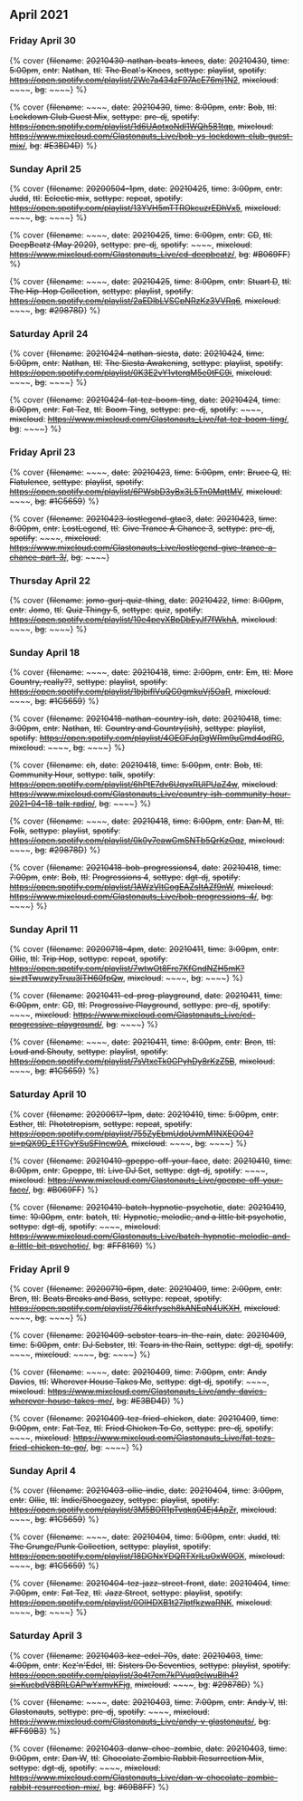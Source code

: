 ## April 2021

### Friday April 30

{% cover {~~filename~~: ~~20210430-nathan-beats-knees~~, ~~date~~: ~~20210430~~, ~~time~~: ~~5:00pm~~, ~~cntr~~: ~~Nathan~~, ~~ttl~~: ~~The Beat's Knees~~, ~~settype~~: ~~playlist~~, ~~spotify~~: ~~https://open.spotify.com/playlist/2Wc7a434zF97AcE76mj1N2~~, ~~mixcloud~~: ~~~~, ~~bg~~: ~~~~} %}

{% cover {~~filename~~: ~~~~, ~~date~~: ~~20210430~~, ~~time~~: ~~8:00pm~~, ~~cntr~~: ~~Bob~~, ~~ttl~~: ~~Lockdown Club Guest Mix~~, ~~settype~~: ~~pre-dj~~, ~~spotify~~: ~~https://open.spotify.com/playlist/1d6UAotxoNdl1WQh581tqp~~, ~~mixcloud~~: ~~https://www.mixcloud.com/Glastonauts_Live/bob-ys-lockdown-club-guest-mix/~~, ~~bg~~: ~~#E3BD4D~~} %}

### Sunday April 25

{% cover {~~filename~~: ~~20200504-1pm~~, ~~date~~: ~~20210425~~, ~~time~~: ~~3:00pm~~, ~~cntr~~: ~~Judd~~, ~~ttl~~: ~~Eclectic mix~~, ~~settype~~: ~~repeat~~, ~~spotify~~: ~~https://open.spotify.com/playlist/13YVH5mTTROkcuzrEDhVx5~~, ~~mixcloud~~: ~~~~, ~~bg~~: ~~~~} %}

{% cover {~~filename~~: ~~~~, ~~date~~: ~~20210425~~, ~~time~~: ~~6:00pm~~, ~~cntr~~: ~~CD~~, ~~ttl~~: ~~DeepBeatz (May 2020)~~, ~~settype~~: ~~pre-dj~~, ~~spotify~~: ~~~~, ~~mixcloud~~: ~~https://www.mixcloud.com/Glastonauts_Live/cd-deepbeatz/~~, ~~bg~~: ~~#B069FF~~} %}

{% cover {~~filename~~: ~~~~, ~~date~~: ~~20210425~~, ~~time~~: ~~8:00pm~~, ~~cntr~~: ~~Stuart D~~, ~~ttl~~: ~~The Hip-Hop Collection~~, ~~settype~~: ~~playlist~~, ~~spotify~~: ~~https://open.spotify.com/playlist/2aEDlbLVSCpNRzKz3VVRq6~~, ~~mixcloud~~: ~~~~, ~~bg~~: ~~#29878D~~} %}


### Saturday April 24

{% cover {~~filename~~: ~~20210424-nathan-siesta~~, ~~date~~: ~~20210424~~, ~~time~~: ~~5:00pm~~, ~~cntr~~: ~~Nathan~~, ~~ttl~~: ~~The Siesta Awakening~~, ~~settype~~: ~~playlist~~, ~~spotify~~: ~~https://open.spotify.com/playlist/0K3E2vY1vterqM5e0tFC9i~~, ~~mixcloud~~: ~~~~, ~~bg~~: ~~~~} %}

{% cover {~~filename~~: ~~20210424-fat-tez-boom-ting~~, ~~date~~: ~~20210424~~, ~~time~~: ~~8:00pm~~, ~~cntr~~: ~~Fat Tez~~, ~~ttl~~: ~~Boom Ting~~, ~~settype~~: ~~pre-dj~~, ~~spotify~~: ~~~~, ~~mixcloud~~: ~~https://www.mixcloud.com/Glastonauts_Live/fat-tez-boom-ting/~~, ~~bg~~: ~~~~} %}



### Friday April 23

{% cover {~~filename~~: ~~~~, ~~date~~: ~~20210423~~, ~~time~~: ~~5:00pm~~, ~~cntr~~: ~~Bruce Q~~, ~~ttl~~: ~~Flatulence~~, ~~settype~~: ~~playlist~~, ~~spotify~~: ~~https://open.spotify.com/playlist/6PWsbD3yBx3L5Tn0MqttMV~~, ~~mixcloud~~: ~~~~, ~~bg~~: ~~#1C5659~~} %}

{% cover {~~filename~~: ~~20210423-lostlegend-gtac3~~, ~~date~~: ~~20210423~~, ~~time~~: ~~8:00pm~~, ~~cntr~~: ~~LostLegend~~, ~~ttl~~: ~~Give Trance A Chance 3~~, ~~settype~~: ~~pre-dj~~, ~~spotify~~: ~~~~, ~~mixcloud~~: ~~https://www.mixcloud.com/Glastonauts_Live/lostlegend-give-trance-a-chance-part-3/~~, ~~bg~~: ~~~~}

### Thursday April 22

{% cover {~~filename~~: ~~jomo-gurj-quiz-thing~~, ~~date~~: ~~20210422~~, ~~time~~: ~~8:00pm~~, ~~cntr~~: ~~Jomo~~, ~~ttl~~: ~~Quiz Thingy 5~~, ~~settype~~: ~~quiz~~, ~~spotify~~: ~~https://open.spotify.com/playlist/10e4peyXBpDbEyJf7fWkhA~~, ~~mixcloud~~: ~~~~, ~~bg~~: ~~~~} %}

### Sunday April 18

{% cover {~~filename~~: ~~~~, ~~date~~: ~~20210418~~, ~~time~~: ~~2:00pm~~, ~~cntr~~: ~~Em~~, ~~ttl~~: ~~More Country, really??~~, ~~settype~~: ~~playlist~~, ~~spotify~~: ~~https://open.spotify.com/playlist/1bjbiflVuQG0gmkuVj5OaR~~, ~~mixcloud~~: ~~~~, ~~bg~~: ~~#1C5659~~} %}

{% cover {~~filename~~: ~~20210418-nathan-country-ish~~, ~~date~~: ~~20210418~~, ~~time~~: ~~3:00pm~~, ~~cntr~~: ~~Nathan~~, ~~ttl~~: ~~Country and Country(ish)~~, ~~settype~~: ~~playlist~~, ~~spotify~~: ~~https://open.spotify.com/playlist/4OEOFJqDgWRm9uGmd4odRG~~, ~~mixcloud~~: ~~~~, ~~bg~~: ~~~~} %}

{% cover {~~filename~~: ~~ch~~, ~~date~~: ~~20210418~~, ~~time~~: ~~5:00pm~~, ~~cntr~~: ~~Bob~~, ~~ttl~~: ~~Community Hour~~, ~~settype~~: ~~talk~~, ~~spotify~~: ~~https://open.spotify.com/playlist/6hPtE7dv6UqyxRUlPUaZ4w~~, ~~mixcloud~~: ~~https://www.mixcloud.com/Glastonauts_Live/country-ish-community-hour-2021-04-18-talk-radio/~~, ~~bg~~: ~~~~} %}

{% cover {~~filename~~: ~~~~, ~~date~~: ~~20210418~~, ~~time~~: ~~6:00pm~~, ~~cntr~~: ~~Dan M~~, ~~ttl~~: ~~Folk~~, ~~settype~~: ~~playlist~~, ~~spotify~~: ~~https://open.spotify.com/playlist/0k0y7eawGmSNTb5QrKzOqz~~, ~~mixcloud~~: ~~~~, ~~bg~~: ~~#29878D~~} %}

{% cover {~~filename~~: ~~20210418-bob-progressions4~~, ~~date~~: ~~20210418~~, ~~time~~: ~~7:00pm~~, ~~cntr~~: ~~Bob~~, ~~ttl~~: ~~Progressions 4~~, ~~settype~~: ~~dgt-dj~~, ~~spotify~~: ~~https://open.spotify.com/playlist/1AWzVltGogEAZsItAZf9nW~~, ~~mixcloud~~: ~~https://www.mixcloud.com/Glastonauts_Live/bob-progressions-4/~~, ~~bg~~: ~~~~} %}


### Sunday April 11

{% cover {~~filename~~: ~~20200718-4pm~~, ~~date~~: ~~20210411~~, ~~time~~: ~~3:00pm~~, ~~cntr~~: ~~Ollie~~, ~~ttl~~: ~~Trip Hop~~, ~~settype~~: ~~repeat~~, ~~spotify~~: ~~https://open.spotify.com/playlist/7wtwOt8Frc7KfGndNZH5mK?si=ztTwuwzyTruu3ITH60fpQw~~, ~~mixcloud~~: ~~~~, ~~bg~~: ~~~~} %}

{% cover {~~filename~~: ~~20210411-cd-prog-playground~~, ~~date~~: ~~20210411~~, ~~time~~: ~~6:00pm~~, ~~cntr~~: ~~CD~~, ~~ttl~~: ~~Progressive Playground~~, ~~settype~~: ~~pre-dj~~, ~~spotify~~: ~~~~, ~~mixcloud~~: ~~https://www.mixcloud.com/Glastonauts_Live/cd-progressive-playground/~~, ~~bg~~: ~~~~} %}

{% cover {~~filename~~: ~~~~, ~~date~~: ~~20210411~~, ~~time~~: ~~8:00pm~~, ~~cntr~~: ~~Bren~~, ~~ttl~~: ~~Loud and Shouty~~, ~~settype~~: ~~playlist~~, ~~spotify~~: ~~https://open.spotify.com/playlist/7sVtxeTk0GPyhDy8rKzZ5B~~, ~~mixcloud~~: ~~~~, ~~bg~~: ~~#1C5659~~} %}


### Saturday April 10

{% cover {~~filename~~: ~~20200617-1pm~~, ~~date~~: ~~20210410~~, ~~time~~: ~~5:00pm~~, ~~cntr~~: ~~Esther~~, ~~ttl~~: ~~Phototropism~~, ~~settype~~: ~~repeat~~, ~~spotify~~: ~~https://open.spotify.com/playlist/755ZyEbmUdoUvmM1NXEOO4?si=pQX9D_E1TCyYSuSFIncw0A~~, ~~mixcloud~~: ~~~~, ~~bg~~: ~~~~} %}

{% cover {~~filename~~: ~~20210410-gpeppe-off-your-face~~, ~~date~~: ~~20210410~~, ~~time~~: ~~8:00pm~~, ~~cntr~~: ~~Gpeppe~~, ~~ttl~~: ~~Live DJ Set~~, ~~settype~~: ~~dgt-dj~~, ~~spotify~~: ~~~~, ~~mixcloud~~: ~~https://www.mixcloud.com/Glastonauts_Live/gpeppe-off-your-face/~~, ~~bg~~: ~~#B069FF~~} %}

{% cover {~~filename~~: ~~20210410-batch-hypnotic-psychotic~~, ~~date~~: ~~20210410~~, ~~time~~: ~~10:00pm~~, ~~cntr~~: ~~batch~~, ~~ttl~~: ~~Hypnotic, melodic, and a little bit psychotic~~, ~~settype~~: ~~dgt-dj~~, ~~spotify~~: ~~~~, ~~mixcloud~~: ~~https://www.mixcloud.com/Glastonauts_Live/batch-hypnotic-melodic-and-a-little-bit-psychotic/~~, ~~bg~~: ~~#FF8169~~} %}

### Friday April 9

{% cover {~~filename~~: ~~20200710-6pm~~, ~~date~~: ~~20210409~~, ~~time~~: ~~2:00pm~~, ~~cntr~~: ~~Bren~~, ~~ttl~~: ~~Beats Breaks and Bass~~, ~~settype~~: ~~repeat~~, ~~spotify~~: ~~https://open.spotify.com/playlist/764krfyseh8kANEqN4UKXH~~, ~~mixcloud~~: ~~~~, ~~bg~~: ~~~~} %}

{% cover {~~filename~~: ~~20210409-sebster-tears-in-the-rain~~, ~~date~~: ~~20210409~~, ~~time~~: ~~5:00pm~~, ~~cntr~~: ~~DJ Sebster~~, ~~ttl~~: ~~Tears in the Rain~~, ~~settype~~: ~~dgt-dj~~, ~~spotify~~: ~~~~, ~~mixcloud~~: ~~~~, ~~bg~~: ~~~~} %}

{% cover {~~filename~~: ~~~~, ~~date~~: ~~20210409~~, ~~time~~: ~~7:00pm~~, ~~cntr~~: ~~Andy Davies~~, ~~ttl~~: ~~Wherever House Takes Me~~, ~~settype~~: ~~dgt-dj~~, ~~spotify~~: ~~~~, ~~mixcloud~~: ~~https://www.mixcloud.com/Glastonauts_Live/andy-davies-wherever-house-takes-me/~~, ~~bg~~: ~~#E3BD4D~~} %}

{% cover {~~filename~~: ~~20210409-tez-fried-chicken~~, ~~date~~: ~~20210409~~, ~~time~~: ~~9:00pm~~, ~~cntr~~: ~~Fat Tez~~, ~~ttl~~: ~~Fried Chicken To Go~~, ~~settype~~: ~~pre-dj~~, ~~spotify~~: ~~~~, ~~mixcloud~~: ~~https://www.mixcloud.com/Glastonauts_Live/fat-tezs-fried-chicken-to-go/~~, ~~bg~~: ~~~~} %}

### Sunday April 4

{% cover {~~filename~~: ~~20210403-ollie-indie~~, ~~date~~: ~~20210404~~, ~~time~~: ~~3:00pm~~, ~~cntr~~: ~~Ollie~~, ~~ttl~~: ~~Indie/Shoegazey~~, ~~settype~~: ~~playlist~~, ~~spotify~~: ~~https://open.spotify.com/playlist/3M5BOR1pTvqkq04Ej4ApZr~~, ~~mixcloud~~: ~~~~, ~~bg~~: ~~#1C5659~~} %}

{% cover {~~filename~~: ~~~~, ~~date~~: ~~20210404~~, ~~time~~: ~~5:00pm~~, ~~cntr~~: ~~Judd~~, ~~ttl~~: ~~The Grunge/Punk Collection~~, ~~settype~~: ~~playlist~~, ~~spotify~~: ~~https://open.spotify.com/playlist/18DGNxYDQRTXrlLuOxW0OX~~, ~~mixcloud~~: ~~~~, ~~bg~~: ~~#1C5659~~} %}

{% cover {~~filename~~: ~~20210404-tez-jazz-street-front~~, ~~date~~: ~~20210404~~, ~~time~~: ~~7:00pm~~, ~~cntr~~: ~~Fat Tez~~, ~~ttl~~: ~~Jazz Street~~, ~~settype~~: ~~playlist~~, ~~spotify~~: ~~https://open.spotify.com/playlist/0OIHDXB1t27IptfkzwaRNK~~, ~~mixcloud~~: ~~~~, ~~bg~~: ~~~~} %}

### Saturday April 3

{% cover {~~filename~~: ~~20210403-kez-edel-70s~~, ~~date~~: ~~20210403~~, ~~time~~: ~~4:00pm~~, ~~cntr~~: ~~Kez'n'Edel~~, ~~ttl~~: ~~Sisters Do Seventies~~, ~~settype~~: ~~playlist~~, ~~spotify~~: ~~https://open.spotify.com/playlist/3o4t7em7kPVuq9clwuBlh4?si=KucbdV8BRLGAPwYxmvKFjg~~, ~~mixcloud~~: ~~~~, ~~bg~~: ~~#29878D~~} %}

{% cover {~~filename~~: ~~~~, ~~date~~: ~~20210403~~, ~~time~~: ~~7:00pm~~, ~~cntr~~: ~~Andy V~~, ~~ttl~~: ~~Glastonauts~~, ~~settype~~: ~~pre-dj~~, ~~spotify~~: ~~~~, ~~mixcloud~~: ~~https://www.mixcloud.com/Glastonauts_Live/andy-v-glastonauts/~~, ~~bg~~: ~~#FF69B3~~} %}

{% cover {~~filename~~: ~~20210403-danw-choc-zombie~~, ~~date~~: ~~20210403~~, ~~time~~: ~~9:00pm~~, ~~cntr~~: ~~Dan W~~, ~~ttl~~: ~~Chocolate Zombie Rabbit Resurrection Mix~~, ~~settype~~: ~~dgt-dj~~, ~~spotify~~: ~~~~, ~~mixcloud~~: ~~https://www.mixcloud.com/Glastonauts_Live/dan-w-chocolate-zombie-rabbit-resurrection-mix/~~, ~~bg~~: ~~#69B8FF~~} %}